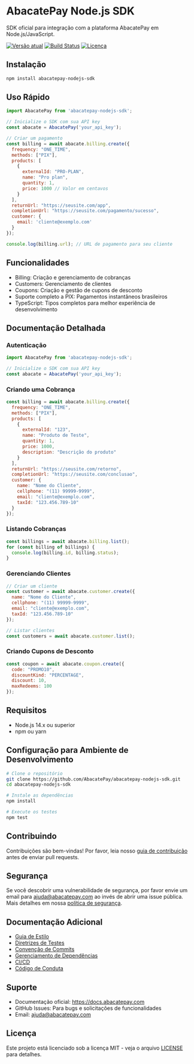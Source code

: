 # AbacatePay Node.js SDK

SDK oficial para integração com a plataforma AbacatePay em Node.js/JavaScript.

[![Versão atual](https://img.shields.io/npm/v/abacatepay-nodejs-sdk)](https://www.npmjs.com/package/abacatepay-nodejs-sdk)
[![Build Status](https://github.com/AbacatePay/abacatepay-nodejs-sdk/workflows/CI/badge.svg)](https://github.com/AbacatePay/abacatepay-nodejs-sdk/actions)
[![Licença](https://img.shields.io/badge/licença-MIT-green.svg)](LICENSE)

## Instalação

```bash
npm install abacatepay-nodejs-sdk
```

## Uso Rápido

```javascript
import AbacatePay from 'abacatepay-nodejs-sdk';

// Inicialize o SDK com sua API key
const abacate = AbacatePay('your_api_key');

// Criar um pagamento
const billing = await abacate.billing.create({
  frequency: "ONE_TIME",
  methods: ["PIX"],
  products: [
    {
      externalId: "PRO-PLAN",
      name: "Pro plan",
      quantity: 1,
      price: 1000 // Valor em centavos
    }
  ],
  returnUrl: "https://seusite.com/app",
  completionUrl: "https://seusite.com/pagamento/sucesso",
  customer: {
    email: 'cliente@exemplo.com'
  }
});

console.log(billing.url); // URL de pagamento para seu cliente
```

## Funcionalidades

- Billing: Criação e gerenciamento de cobranças
- Customers: Gerenciamento de clientes
- Coupons: Criação e gestão de cupons de desconto
- Suporte completo a PIX: Pagamentos instantâneos brasileiros
- TypeScript: Tipos completos para melhor experiência de desenvolvimento

## Documentação Detalhada

### Autenticação

```javascript
import AbacatePay from 'abacatepay-nodejs-sdk';

// Inicialize o SDK com sua API key
const abacate = AbacatePay('your_api_key');
```

### Criando uma Cobrança

```javascript
const billing = await abacate.billing.create({
  frequency: "ONE_TIME",
  methods: ["PIX"],
  products: [
    {
      externalId: "123",
      name: "Produto de Teste",
      quantity: 1,
      price: 1000,
      description: "Descrição do produto"
    }
  ],
  returnUrl: "https://seusite.com/retorno",
  completionUrl: "https://seusite.com/conclusao",
  customer: {
    name: "Nome do Cliente",
    cellphone: "(11) 99999-9999",
    email: "cliente@exemplo.com",
    taxId: "123.456.789-10"
  }
});
```

### Listando Cobranças

```javascript
const billings = await abacate.billing.list();
for (const billing of billings) {
  console.log(billing.id, billing.status);
}
```

### Gerenciando Clientes

```javascript
// Criar um cliente
const customer = await abacate.customer.create({
  name: "Nome do Cliente",
  cellphone: "(11) 99999-9999",
  email: "cliente@exemplo.com",
  taxId: "123.456.789-10"
});

// Listar clientes
const customers = await abacate.customer.list();
```

### Criando Cupons de Desconto

```javascript
const coupon = await abacate.coupon.create({
  code: "PROMO10",
  discountKind: "PERCENTAGE",
  discount: 10,
  maxRedeems: 100
});
```

## Requisitos

- Node.js 14.x ou superior
- npm ou yarn

## Configuração para Ambiente de Desenvolvimento

```bash
# Clone o repositório
git clone https://github.com/AbacatePay/abacatepay-nodejs-sdk.git
cd abacatepay-nodejs-sdk

# Instale as dependências
npm install

# Execute os testes
npm test
```

## Contribuindo

Contribuições são bem-vindas! Por favor, leia nosso [guia de contribuição](https://github.com/rafaelcoelhox/sdk-standards/blob/main/CONTRIBUTING.md) antes de enviar pull requests.

## Segurança

Se você descobrir uma vulnerabilidade de segurança, por favor envie um email para ajuda@abacatepay.com ao invés de abrir uma issue pública. Mais detalhes em nossa [política de segurança](https://github.com/rafaelcoelhox/sdk-standards/blob/main/SECURITY.md).

## Documentação Adicional

- [Guia de Estilo](https://github.com/rafaelcoelhox/sdk-standards/blob/main/STYLE_GUIDE.md)
- [Diretrizes de Testes](https://github.com/rafaelcoelhox/sdk-standards/blob/main/TESTING_GUIDELINES.md)
- [Convenção de Commits](https://github.com/rafaelcoelhox/sdk-standards/blob/main/COMMIT_CONVENTION.md)
- [Gerenciamento de Dependências](https://github.com/rafaelcoelhox/sdk-standards/blob/main/DEPENDENCY_MANAGEMENT.md)
- [CI/CD](https://github.com/rafaelcoelhox/sdk-standards/blob/main/CI_CD.md)
- [Código de Conduta](https://github.com/rafaelcoelhox/sdk-standards/blob/main/CODE_OF_CONDUCT.md)

## Suporte

- Documentação oficial: https://docs.abacatepay.com
- GitHub Issues: Para bugs e solicitações de funcionalidades
- Email: ajuda@abacatepay.com

## Licença

Este projeto está licenciado sob a licença MIT - veja o arquivo [LICENSE](LICENSE) para detalhes.